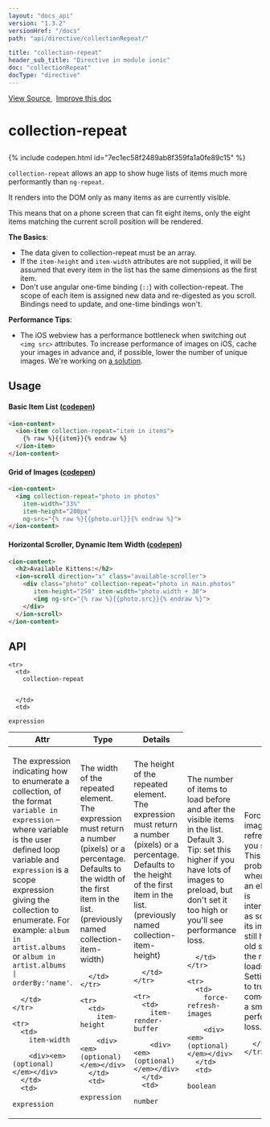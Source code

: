 ```yaml
---
layout: "docs_api"
version: "1.3.2"
versionHref: "/docs"
path: "api/directive/collectionRepeat/"

title: "collection-repeat"
header_sub_title: "Directive in module ionic"
doc: "collectionRepeat"
docType: "directive"
---
```


<div class="improve-docs">
<a href='https://github.com/driftyco/ionic-v1/blob/master/js/angular/directive/collectionRepeat.js#L2'>
View Source
</a>
&nbsp;
<a href='https://github.com/driftyco/ionic-v1/edit/master/js/angular/directive/collectionRepeat.js#L2'>
Improve this doc
</a>
</div>




<h1 class="api-title">

collection-repeat



</h1>


{% include codepen.html id="7ec1ec58f2489ab8f359fa1a0fe89c15" %}




`collection-repeat` allows an app to show huge lists of items much more performantly than
`ng-repeat`.

It renders into the DOM only as many items as are currently visible.

This means that on a phone screen that can fit eight items, only the eight items matching
the current scroll position will be rendered.

**The Basics**:

- The data given to collection-repeat must be an array.
- If the `item-height` and `item-width` attributes are not supplied, it will be assumed that
  every item in the list has the same dimensions as the first item.
- Don't use angular one-time binding (`::`) with collection-repeat. The scope of each item is
  assigned new data and re-digested as you scroll. Bindings need to update, and one-time bindings
  won't.

**Performance Tips**:

- The iOS webview has a performance bottleneck when switching out `<img src>` attributes.
  To increase performance of images on iOS, cache your images in advance and,
  if possible, lower the number of unique images. We're working on [a solution](https://github.com/driftyco/ionic/issues/3194).









<h2 id="usage">Usage</h2>

#### Basic Item List ([codepen](http://codepen.io/ionic/pen/0c2c35a34a8b18ad4d793fef0b081693))
```html
<ion-content>
  <ion-item collection-repeat="item in items">
    {% raw %}{{item}}{% endraw %}
  </ion-item>
</ion-content>
```

#### Grid of Images ([codepen](http://codepen.io/ionic/pen/5515d4efd9d66f780e96787387f41664))
```html
<ion-content>
  <img collection-repeat="photo in photos"
    item-width="33%"
    item-height="200px"
    ng-src="{% raw %}{{photo.url}}{% endraw %}">
</ion-content>
```

#### Horizontal Scroller, Dynamic Item Width ([codepen](http://codepen.io/ionic/pen/67cc56b349124a349acb57a0740e030e))
```html
<ion-content>
  <h2>Available Kittens:</h2>
  <ion-scroll direction="x" class="available-scroller">
    <div class="photo" collection-repeat="photo in main.photos"
       item-height="250" item-width="photo.width + 30">
       <img ng-src="{% raw %}{{photo.src}}{% endraw %}">
    </div>
  </ion-scroll>
</ion-content>
```


<h2 id="api" style="clear:both;">API</h2>

<table class="table" style="margin:0;">
  <thead>
    <tr>
      <th>Attr</th>
      <th>Type</th>
      <th>Details</th>
    </tr>
  </thead>
  <tbody>
    
    <tr>
      <td>
        collection-repeat
        
        
      </td>
      <td>
        
  <code>expression</code>
      </td>
      <td>
        <p>The expression indicating how to enumerate a collection,
  of the format  <code>variable in expression</code> – where variable is the user defined loop variable
  and <code>expression</code> is a scope expression giving the collection to enumerate.
  For example: <code>album in artist.albums</code> or <code>album in artist.albums | orderBy:&#39;name&#39;</code>.</p>

        
      </td>
    </tr>
    
    <tr>
      <td>
        item-width
        
        <div><em>(optional)</em></div>
      </td>
      <td>
        
  <code>expression</code>
      </td>
      <td>
        <p>The width of the repeated element. The expression must return
  a number (pixels) or a percentage. Defaults to the width of the first item in the list.
  (previously named collection-item-width)</p>

        
      </td>
    </tr>
    
    <tr>
      <td>
        item-height
        
        <div><em>(optional)</em></div>
      </td>
      <td>
        
  <code>expression</code>
      </td>
      <td>
        <p>The height of the repeated element. The expression must return
  a number (pixels) or a percentage. Defaults to the height of the first item in the list.
  (previously named collection-item-height)</p>

        
      </td>
    </tr>
    
    <tr>
      <td>
        item-render-buffer
        
        <div><em>(optional)</em></div>
      </td>
      <td>
        
  <code>number</code>
      </td>
      <td>
        <p>The number of items to load before and after the visible
  items in the list. Default 3. Tip: set this higher if you have lots of images to preload, but
  don&#39;t set it too high or you&#39;ll see performance loss.</p>

        
      </td>
    </tr>
    
    <tr>
      <td>
        force-refresh-images
        
        <div><em>(optional)</em></div>
      </td>
      <td>
        
  <code>boolean</code>
      </td>
      <td>
        <p>Force images to refresh as you scroll. This fixes a problem
  where, when an element is interchanged as scrolling, its image will still have the old src
  while the new src loads. Setting this to true comes with a small performance loss.</p>

        
      </td>
    </tr>
    
  </tbody>
</table>









